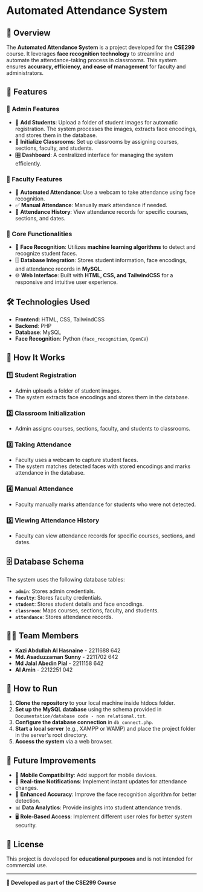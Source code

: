 # Automated Attendance System

## 📌 Overview
The **Automated Attendance System** is a project developed for the **CSE299** course. It leverages **face recognition technology** to streamline and automate the attendance-taking process in classrooms. This system ensures **accuracy, efficiency, and ease of management** for faculty and administrators.

## 🚀 Features
### 🔹 Admin Features
- 📝 **Add Students**: Upload a folder of student images for automatic registration. The system processes the images, extracts face encodings, and stores them in the database.
- 🏫 **Initialize Classrooms**: Set up classrooms by assigning courses, sections, faculty, and students.
- 🎛️ **Dashboard**: A centralized interface for managing the system efficiently.

### 🔹 Faculty Features
- 🎥 **Automated Attendance**: Use a webcam to take attendance using face recognition.
- ✅ **Manual Attendance**: Manually mark attendance if needed.
- 📅 **Attendance History**: View attendance records for specific courses, sections, and dates.

### 🔹 Core Functionalities
- 🤖 **Face Recognition**: Utilizes **machine learning algorithms** to detect and recognize student faces.
- 🗄️ **Database Integration**: Stores student information, face encodings, and attendance records in **MySQL**.
- 🌐 **Web Interface**: Built with **HTML, CSS, and TailwindCSS** for a responsive and intuitive user experience.

## 🛠️ Technologies Used
- **Frontend**: HTML, CSS, TailwindCSS
- **Backend**: PHP
- **Database**: MySQL
- **Face Recognition**: Python (`face_recognition`, `OpenCV`)

## 📌 How It Works
### 1️⃣ Student Registration
- Admin uploads a folder of student images.
- The system extracts face encodings and stores them in the database.

### 2️⃣ Classroom Initialization
- Admin assigns courses, sections, faculty, and students to classrooms.

### 3️⃣ Taking Attendance
- Faculty uses a webcam to capture student faces.
- The system matches detected faces with stored encodings and marks attendance in the database.

### 4️⃣ Manual Attendance
- Faculty manually marks attendance for students who were not detected.

### 5️⃣ Viewing Attendance History
- Faculty can view attendance records for specific courses, sections, and dates.

## 🗄️ Database Schema
The system uses the following database tables:
- **`admin`**: Stores admin credentials.
- **`faculty`**: Stores faculty credentials.
- **`student`**: Stores student details and face encodings.
- **`classroom`**: Maps courses, sections, faculty, and students.
- **`attendance`**: Stores attendance records.

## 👨‍💻 Team Members
- **Kazi Abdullah Al Hasnaine** - 2211688 642
- **Md. Asaduzzaman Sunny** - 2211702 642
- **Md Jalal Abedin Pial** - 2211158 642
- **Al Amin** - 2212251 042

## 🚀 How to Run
1. **Clone the repository** to your local machine inside htdocs folder.
2. **Set up the MySQL database** using the schema provided in `Documentation/database code - non relational.txt`.
3. **Configure the database connection** in `db_connect.php`.
4. **Start a local server** (e.g., XAMPP or WAMP) and place the project folder in the server's root directory.
5. **Access the system** via a web browser.

## 🔮 Future Improvements
- 📱 **Mobile Compatibility**: Add support for mobile devices.
- 📢 **Real-time Notifications**: Implement instant updates for attendance changes.
- 🎯 **Enhanced Accuracy**: Improve the face recognition algorithm for better detection.
- 📊 **Data Analytics**: Provide insights into student attendance trends.
- 🖥️ **Role-Based Access**: Implement different user roles for better system security.

## 📜 License
This project is developed for **educational purposes** and is not intended for commercial use.

---
**🎯 Developed as part of the CSE299 Course**

